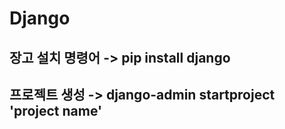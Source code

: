 # Django

## 장고 설치 명령어 -> pip install django

## 프로젝트 생성 -> django-admin startproject 'project name'
